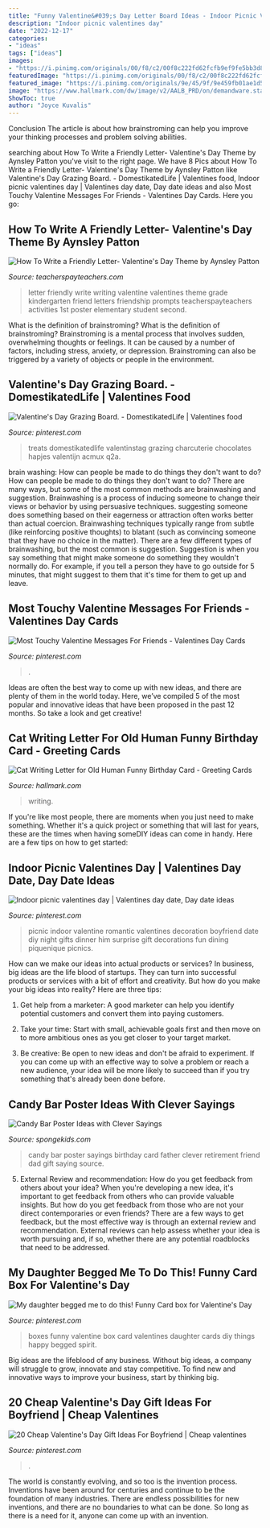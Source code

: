 ```yaml
---
title: "Funny Valentine&#039;s Day Letter Board Ideas - Indoor Picnic Valentines Day"
description: "Indoor picnic valentines day"
date: "2022-12-17"
categories:
- "ideas"
tags: ["ideas"]
images:
- "https://i.pinimg.com/originals/00/f8/c2/00f8c222fd62fcfb9ef9fe5bb3d88f3c.jpg"
featuredImage: "https://i.pinimg.com/originals/00/f8/c2/00f8c222fd62fcfb9ef9fe5bb3d88f3c.jpg"
featured_image: "https://i.pinimg.com/originals/9e/45/9f/9e459fb01ae1d527c6b22760dc93b7f7.jpg"
image: "https://www.hallmark.com/dw/image/v2/AALB_PRD/on/demandware.static/-/Sites-hallmark-master/default/dwc1079090/images/finished-goods/Cat-Writing-Letter-Funny-Birthday-Card_369ZZB2771_04.jpg?sw=1200&amp;sh=1200&amp;sm=fit"
ShowToc: true
author: "Joyce Kuvalis"
---
```



Conclusion
The article is about how brainstroming can help you improve your thinking processes and problem solving abilities.

	

		
searching about How To Write a Friendly Letter- Valentine&#039;s Day Theme by Aynsley Patton you've visit to the right page. We have 8 Pics about How To Write a Friendly Letter- Valentine&#039;s Day Theme by Aynsley Patton like Valentine&#039;s Day Grazing Board. - DomestikatedLife | Valentines food, Indoor picnic valentines day | Valentines day date, Day date ideas and also Most Touchy Valentine Messages For Friends - Valentines Day Cards. Here you go:
		
    
## How To Write A Friendly Letter- Valentine&#039;s Day Theme By Aynsley Patton

<img loading=lazy src="https://ecdn.teacherspayteachers.com/thumbitem/How-To-Write-a-Friendly-Letter-Valentines-Day-Theme-1500873673/original-523139-2.jpg" onerror="this.onerror=null;this.src='https://tse2.mm.bing.net/th?id=OIP.PboR75wEGhaskK-lrw3X3QAAAA&amp;pid=15.1';" alt="How To Write a Friendly Letter- Valentine&#039;s Day Theme by Aynsley Patton">

_Source: teacherspayteachers.com_

>letter friendly write writing valentine valentines theme grade kindergarten friend letters friendship prompts teacherspayteachers activities 1st poster elementary student second. 

	

What is the definition of brainstroming?
What is the definition of brainstroming? Brainstroming is a mental process that involves sudden, overwhelming thoughts or feelings. It can be caused by a number of factors, including stress, anxiety, or depression. Brainstroming can also be triggered by a variety of objects or people in the environment.

    
## Valentine&#039;s Day Grazing Board. - DomestikatedLife | Valentines Food

<img loading=lazy src="https://i.pinimg.com/736x/b6/bf/81/b6bf81972396e6a758b92010a07089bc.jpg" onerror="this.onerror=null;this.src='https://tse3.mm.bing.net/th?id=OIP.l-YTX-SFtQMStBUmsQO8HwHaK5&amp;pid=15.1';" alt="Valentine&#039;s Day Grazing Board. - DomestikatedLife | Valentines food">

_Source: pinterest.com_

>treats domestikatedlife valentinstag grazing charcuterie chocolates hapjes valentijn acmux q2a. 

	

brain washing: How can people be made to do things they don't want to do?
How can people be made to do things they don't want to do? There are many ways, but some of the most common methods are brainwashing and suggestion. Brainwashing is a process of inducing someone to change their views or behavior by using persuasive techniques. suggesting someone does something based on their eagerness or attraction often works better than actual coercion. Brainwashing techniques typically range from subtle (like reinforcing positive thoughts) to blatant (such as convincing someone that they have no choice in the matter). 
There are a few different types of brainwashing, but the most common is suggestion. Suggestion is when you say something that might make someone do something they wouldn't normally do. For example, if you tell a person they have to go outside for 5 minutes, that might suggest to them that it's time for them to get up and leave.

    
## Most Touchy Valentine Messages For Friends - Valentines Day Cards

<img loading=lazy src="https://i.pinimg.com/originals/00/f8/c2/00f8c222fd62fcfb9ef9fe5bb3d88f3c.jpg" onerror="this.onerror=null;this.src='https://tse3.mm.bing.net/th?id=OIP.4DarXxVOuoD4YrmsWhA9IwHaKc&amp;pid=15.1';" alt="Most Touchy Valentine Messages For Friends - Valentines Day Cards">

_Source: pinterest.com_

>. 

	

Ideas are often the best way to come up with new ideas, and there are plenty of them in the world today. Here, we’ve compiled 5 of the most popular and innovative ideas that have been proposed in the past 12 months. So take a look and get creative!

    
## Cat Writing Letter For Old Human Funny Birthday Card - Greeting Cards

<img loading=lazy src="https://www.hallmark.com/dw/image/v2/AALB_PRD/on/demandware.static/-/Sites-hallmark-master/default/dwc1079090/images/finished-goods/Cat-Writing-Letter-Funny-Birthday-Card_369ZZB2771_04.jpg?sw=1200&amp;sh=1200&amp;sm=fit" onerror="this.onerror=null;this.src='https://tse3.mm.bing.net/th?id=OIP.ngCiB8Jd4BAHRJ_nwod61wHaHa&amp;pid=15.1';" alt="Cat Writing Letter for Old Human Funny Birthday Card - Greeting Cards">

_Source: hallmark.com_

>writing. 

	

If you're like most people, there are moments when you just need to make something. Whether it's a quick project or something that will last for years, these are the times when having someDIY ideas can come in handy. Here are a few tips on how to get started:

    
## Indoor Picnic Valentines Day | Valentines Day Date, Day Date Ideas

<img loading=lazy src="https://i.pinimg.com/originals/50/6d/7c/506d7c43e97eea5ae3ab9a8f9ce25c85.jpg" onerror="this.onerror=null;this.src='https://tse3.mm.bing.net/th?id=OIP.8eLvt2ScMC6qSHgs7lc8ZgHaJ4&amp;pid=15.1';" alt="Indoor picnic valentines day | Valentines day date, Day date ideas">

_Source: pinterest.com_

>picnic indoor valentine romantic valentines decoration boyfriend date diy night gifts dinner him surprise gift decorations fun dining piquenique picnics. 

	

How can we make our ideas into actual products or services?
In business, big ideas are the life blood of startups. They can turn into successful products or services with a bit of effort and creativity. But how do you make your big ideas into reality? Here are three tips:
1) Get help from a marketer: A good marketer can help you identify potential customers and convert them into paying customers.

2) Take your time: Start with small, achievable goals first and then move on to more ambitious ones as you get closer to your target market.

3) Be creative: Be open to new ideas and don't be afraid to experiment. If you can come up with an effective way to solve a problem or reach a new audience, your idea will be more likely to succeed than if you try something that's already been done before.

    
## Candy Bar Poster Ideas With Clever Sayings

<img loading=lazy src="http://spongekids.com/wp-content/uploads/2015/01/candy-bar-sayings/12-candy-bar-saying-ideas.jpg" onerror="this.onerror=null;this.src='https://tse2.mm.bing.net/th?id=OIP.xXtAGYzQS3vZBkdTWtcs0wHaJ4&amp;pid=15.1';" alt="Candy Bar Poster Ideas with Clever Sayings">

_Source: spongekids.com_

>candy bar poster sayings birthday card father clever retirement friend dad gift saying source. 

	

5. External Review and recommendation: How do you get feedback from others about your idea?
When you're developing a new idea, it's important to get feedback from others who can provide valuable insights. But how do you get feedback from those who are not your direct contemporaries or even friends? There are a few ways to get feedback, but the most effective way is through an external review and recommendation. External reviews can help assess whether your idea is worth pursuing and, if so, whether there are any potential roadblocks that need to be addressed.

    
## My Daughter Begged Me To Do This! Funny Card Box For Valentine&#039;s Day

<img loading=lazy src="https://i.pinimg.com/originals/9e/45/9f/9e459fb01ae1d527c6b22760dc93b7f7.jpg" onerror="this.onerror=null;this.src='https://tse2.mm.bing.net/th?id=OIP.N6dv_fKdEjRYaN_CgxcFMQHaJ4&amp;pid=15.1';" alt="My daughter begged me to do this! Funny Card box for Valentine&#039;s Day">

_Source: pinterest.com_

>boxes funny valentine box card valentines daughter cards diy things happy begged spirit. 

	

Big ideas are the lifeblood of any business. Without big ideas, a company will struggle to grow, innovate and stay competitive. To find new and innovative ways to improve your business, start by thinking big.

    
## 20 Cheap Valentine&#039;s Day Gift Ideas For Boyfriend | Cheap Valentines

<img loading=lazy src="https://i.pinimg.com/736x/32/75/54/32755478da2ed75a7a5d57d228975bbd.jpg" onerror="this.onerror=null;this.src='https://tse1.mm.bing.net/th?id=OIP.9lWcw3HTMfZc9WE5GW1-GwHaPj&amp;pid=15.1';" alt="20 Cheap Valentine&#039;s Day Gift Ideas For Boyfriend | Cheap valentines">

_Source: pinterest.com_

>. 

	

The world is constantly evolving, and so too is the invention process. Inventions have been around for centuries and continue to be the foundation of many industries. There are endless possibilities for new inventions, and there are no boundaries to what can be done. So long as there is a need for it, anyone can come up with an invention.

